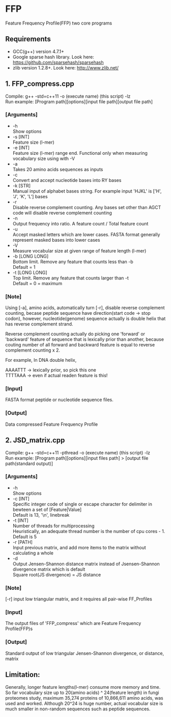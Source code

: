 # FFP
Feature Frequency Profile(FFP) two core programs


## Requirements  
- GCC(g++) version 4.7.1+  
- Google sparse hash library. Look here: https://github.com/sparsehash/sparsehash  
- zlib version 1.2.8+. Look here: http://www.zlib.net/  


## 1. FFP_compress.cpp
Compile: g++ -std=c++11 -o (execute name) (this script) -lz  
Run example: [Program path][options][input file path][output file path]  

### [Arguments]
* -h  
    Show options  
* -s [INT]  
    Feature size (l-mer)  
* -e [INT]  
    Feature size (l-mer) range end. Functional only when measuring vocabulary size using with -V  
* -a  
    Takes 20 amino acids sequences as inputs  
* -c  
    Convert and accept nucleotide bases into RY bases 
* -k [STR]  
    Manual input of alphabet bases string. For example input 'HJKL' is ['H', 'J', 'K', 'L'] bases  
* -r  
    Disable reverse complement counting. Any bases set other than AGCT code will disable reverse complement counting  
* -n  
    Output frequency into ratio. A feature count / Total feature count  
* -u  
    Accept masked letters which are lower cases. FASTA format generally represent masked bases into lower cases  
* -V  
    Measure vocabular size at given range of feature length (l-mer)  
* -b [LONG LONG]  
    Bottom limit. Remove any feature that counts less than -b  
    Default = 1
* -t [LONG LONG]  
    Top limit. Remove any feature that counts larger than -t  
    Default = 0 = maximum  
    

### [Note]
Using [-a], amino acids, automatically turn [-r], disable reverse complement counting, becase peptide sequence have direction(start code -> stop codon), however, nucleotide(genome) sequence actually is double helix that has reverse complement strand.


Reverse complement counting actually do picking one 'forward' or 'backward' feature of sequence that is lexically prior than another, because couting number of all forward and backward feature is equal to reverse complement counting x 2.

For example,
In DNA double helix,

AAAATTT -> lexically prior, so pick this one  
TTTTAAA -> even if actual readen feature is this!  


### [Input]
FASTA format peptide or nucleotide sequence files. 


### [Output]
Data compressed Feature Frequency Profile


## 2. JSD_matrix.cpp
Compile: g++ -std=c++11 -pthread -o (execute name) (this script) -lz  
Run example: [Program path][options][input files path] > [output file path(standard output)]  

### [Arguments]

* -h  
    Show options  
* -c [INT]  
    Specific integer code of single or escape character for delimiter in bewteen a set of [Feature|Value]  
    Default is 13, '\n', linebreak
* -t [INT]  
    Number of threads for multiprocessing  
    Heuristically, an adequate thread number is the number of cpu cores - 1. Default is 5
* -r [PATH]  
    Input previous matrix, and add more items to the matrix without calculating a whole    
* -d  
    Output Jensen-Shannon distance matrix instead of Jsensen-Shannon divergence matrix which is default  
    Square root(JS divergence) = JS distance  
    

### [Note]
[-r] input low triangular matrix, and it requires all pair-wise FF_Profiles


### [Input]
The output files of 'FFP_compress' which are Feature Frequency Profile(FFP)s


### [Output]
Standard output of low triangular Jensen-Shannon divergence, or distance, matrix


## Limitation:
Generally, longer feature lengths(l-mer) consume more memory and time.  
So far vocabulary size up to 20(amino acids) ^ 24(feature length) in fungi proteomes study, maximum 35,274 proteins of 10,866,611 amino acids, was used and worked. Although 20^24 is huge number, actual vocabular size is much smaller in non-random sequences such as peptide sequences.
